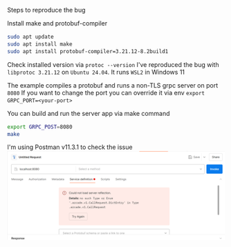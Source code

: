 Steps to reproduce the bug

Install make and protobuf-compiler
```bash
sudo apt update
sudo apt install make
sudo apt install protobuf-compiler=3.21.12-8.2build1
````

Check installed version via
`protoc --version`
I've reproduced the bug with `libprotoc 3.21.12` on `Ubuntu 24.04`. It runs `WSL2` in Windows 11

The example compiles a protobuf and runs a non-TLS grpc server on port `8080`
If you want to change the port you can override it via env `export GRPC_PORT=<your-port>`

You can build and run the server app via make command
```bash
export GRPC_POST=8080
make
```

I'm using Postman v11.3.1 to check the issue
<img src="assets/postman.png">
